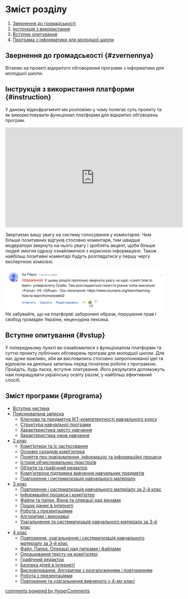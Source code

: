 <div id="hypercomments_widget" class="js-hypercomments-widget invisible"></div>

# Зміст розділу
1. [Звернення до громадськості](#zvernennya)
2. [Інструкція з використання](#instruction)
3. [Вступне опитування](#vstup)
4. [Програма з інформатики для молодшої школи](#programa)

Звернення до громадськості {#zvernennya}
--

Вітаємо на проекті відкритого обговорення програми з інформатики для молодшої школи.


Інструкція з використання платформи {#instruction}
--
У даному відеофрагменті ми розповімо у чому полягає суть проекту та як використовувати функціонал платформи для відкритих обговорень програм.

<div class="fluidMedia">
<iframe align="center" width="560" height="315" src="https://www.youtube.com/embed/V_Cii41-v-w" frameborder="0" allowfullscreen></iframe>
</div>
<div class="space">
</div>

Звертаємо вашу увагу на систему голосування у коментарях. Чим більше позитивних відгуків стосовно коментаря, тим швидше модератори звернуть на нього увагу і зроблять акцент, щоби більше людей змогли одразу ознайомитися з корисною інформацією. Також найбільш позитивні коментарі будуть розглядатися у першу чергу експертною комісією.

![Коментування](1.jpg)
Не забувайте, що на платформі заборонені образи, порушення прав і свобод громадян України, нецензурна лексика.

Вступне опитування {#vstup}
--
У попередньому пункті ви ознайомилися з функціоналом платформи та суттю проекту публічних обговорень програм для молодшої школи. Для нас дуже важливо, аби ви висловились стосовно запропонованої ідеї та відповіли на декілька запитань перед початком роботи з програмою. Пройдіть, будь ласка, вступне опитування. Його результати допоможуть нам покращувати українську освіту разом, у найбільш ефективний спосіб. 

Зміст програми {#programa}
--
* [Вступна частина](README.md)
* [Пояснювальна записка](poyasnuvalna_zapyska.md)
   * [Ключова та предметна ІКТ-компетентності навчального курсу](ikt-kompetentnist.md)
   * [Структура навчальної програми](struktura_programy.md)
   * [Характеристика змісту навчання](harakterystyka_zmistu.md)
   * [Характеристика умов навчання](harakterystyka_umov.md)
* [2 клас](2/2_klas.md)
   * [Комп’ютери та їх застосування](2/kompjutery.md)
   * [Основні складові комп’ютера](2/skladovi_kompjutera.md)
   * [Поняття про повідомлення, інформацію та інформаційні процеси](2/povidomlennia.md)
   * [Історія обчислювальних пристроїв](2/istoriya.md)
   * [Об’єкти та графічний редактор](2/objekty.md)
   * [Комп’ютерна підтримка вивчення навчальних предметів](2/pidtrimka_vivchennia.md)
   * [Повторення і систематизація навчального матеріалу](2/povtorennia.md)
* [3 клас](3/3_klas.md)
   * [Повторення і систематизація навчального матеріалу за 2-й клас](3/povtorennia.md)
   * [Інформаційні процеси і комп’ютер](3/informaciyni_procesi.md)
   * [Файли та папки. Вікна та операції над вікнами](3/fajili_ta_papky.md)
   * [Пошук даних в Інтернеті](3/poshuk.md)
   * [Робота з презентаціями](3/prezentaciya.md)
   * [Алгоритми і виконавці](3/algorytmy.md)
   * [Узагальнення та систематизація навчального матеріалу за 3-й клас](3/systematizaciya.md)
* [4 клас](4/4_klas.md)
   * [Повторення, узагальнення і систематизація навчального матеріалу за 3-й клас](4/povtorennia.md)
   * [Файл. Папка. Операції над папками і файлами](4/file_papka.md)
   * [Опрацювання тексту на комп’ютері](4/text_komp.md)
   * [Графічний редактор](4/graph_redactor.md)
   * [Безпека дітей в Інтернеті](4/security_children.md)
   * [Висловлювання. Алгоритми з розгалуженням і повторенням](4/vislovlyvannia.md)
   * [Робота з презентаціями](4/prezentaciya.md)
   * [Повторення та узагальнення вивченого у 4-му класі](4/systematizaciya.md)


<div class="js-hypercomments-container">
<a href="http://hypercomments.com" class="hc-link" title="comments widget">comments powered by HyperComments</a>
</div>